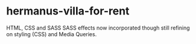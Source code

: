 # hermanus-villa-for-rent
HTML, CSS and SASS
SASS effects now incorporated though still refining on styling (CSS) and Media Queries.
